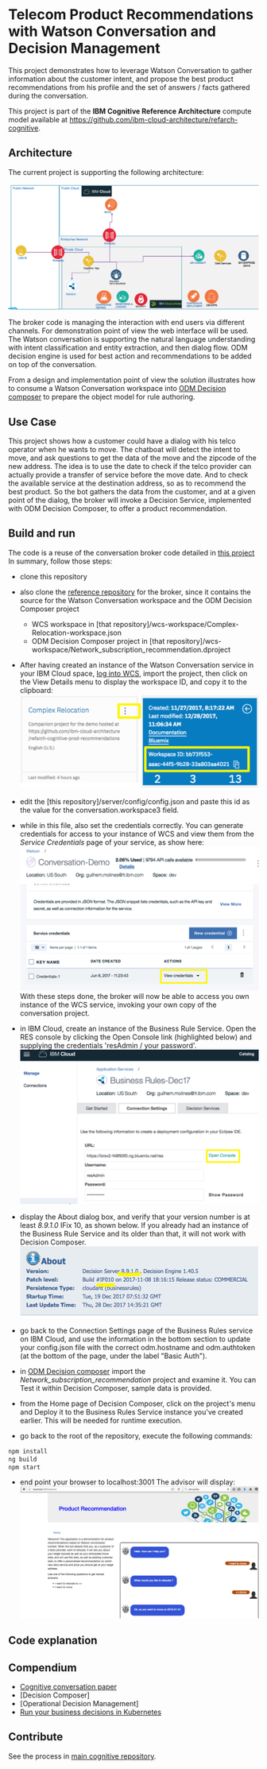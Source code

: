 # Telecom Product Recommendations with Watson Conversation and Decision Management

This project demonstrates how to leverage Watson Conversation to gather information about the customer intent, and propose the best product recommendations from his profile and the set of answers / facts gathered during the conversation.

This project is part of the **IBM Cognitive Reference Architecture** compute model available at https://github.com/ibm-cloud-architecture/refarch-cognitive.

## Architecture
The current project is supporting the following architecture:

![](docs/pr-odm-wcs.png)

The broker code is managing the interaction with end users via different channels. For demonstration point of view the web interface will be used. The Watson conversation is supporting the natural language understanding with intent classification and entity extraction, and then dialog flow. ODM decision engine is used for best action and recommendations to be added on top of the conversation.

From a design and implementation point of view the solution illustrates how to consume a Watson Conversation workspace into [ODM Decision composer](http://ibm.biz/DecisionComposer) to prepare the object model for rule authoring.

## Use Case
This project shows how a customer could have a dialog with his telco operator when he wants to move. The chatboat will detect the intent to move, and ask questions to get the data of the move and the zipcode of the new address. The idea is to use the date to check if the telco provider can actually provide a transfer of service before the move date. And to check the available service at the destination address, so as to recommend the best product.
So the bot gathers the data from the customer, and at a given point of the dialog, the broker will invoke a Decision Service, implemented with ODM Decision Composer, to offer a product recommendation.


## Build and run
The code is a reuse of the conversation broker code detailed in [this project](https://github.com/ibm-cloud-architecture/refarch-cognitive-conversation-broker)
In summary, follow those steps:
* clone this repository
* also clone the [reference repository](https://github.com/ibm-cloud-architecture/refarch-cognitive-conversation-broker) for the broker, since it contains the source for the Watson Conversation workspace and the ODM Decision Composer project
  * WCS workspace in [that repository]/wcs-workspace/Complex-Relocation-workspace.json
  * ODM Decision Composer project in [that repository]/wcs-workspace/Network_subscription_recommendation.dproject
* After having created an instance of the Watson Conversation service in your IBM Cloud space, [log into WCS](https://watson-conversation.ng.bluemix.net/), import the project, then click on the View Details menu to display the workspace ID, and copy it to the clipboard:
![](docs/wcs_id.png)
* edit the [this repository]/server/config/config.json and paste this id as the value for the conversation.workspace3 field.
* while in this file, also set the credentials correctly. You can generate credentials for access to your instance of WCS and view them from the _Service Credentials_ page of your service, as show here:
![](docs/wcs_credentials.png)
With these steps done, the broker will now be able to access you own instance of the WCS service, invoking your own copy of the conversation project.

* in IBM Cloud, create an instance of the Business Rule Service. Open the RES console by clicking the Open Console link (highlighted below) and supplying the credentials 'resAdmin / your password'.
![](docs/br4bmx_credentials.png)
* display the About dialog box, and verify that your version number is at least *8.9.1.0* IFix 10, as shown below. If you already had an instance of the Business Rule Service and its older than that, it will not work with Decision Composer.
![](docs/br4bmx_version.png)
* go back to the Connection Settings page of the Business Rules service on IBM Cloud, and use the information in the bottom section to update your config.json file with the correct odm.hostname and odm.authtoken (at the bottom of the page, under the label "Basic Auth").

* in [ODM Decision composer](http://ibm.biz/DecisionComposer) import the _Network_subscription_recommendation_ project and examine it. You can Test it within Decision Composer, sample data is provided.
* from the Home page of Decision Composer, click on the project's menu and Deploy it to the Business Rules Service instance you've created earlier. This will be needed for runtime execution.

* go back to the root of the repository, execute the following commands:
```
npm install
ng build
npm start
```
* end point your browser to localhost:3001
The advisor will display:
![](docs/advisor_1.png)

## Code explanation


## Compendium
* [Cognitive conversation paper](https://www.ibm.com/devops/method/content/architecture/cognitiveConversationDomain)
* [Decision Composer]
* [Operational Decision Management]
* [Run your business decisions in Kubernetes](https://www.ibm.com/developerworks/library/mw-1706-feillet-bluemix/1706-feillet.html)



## Contribute
See the process in [main cognitive repository](https://github.com/ibm-cloud-architecture/refarch-cognitive).
